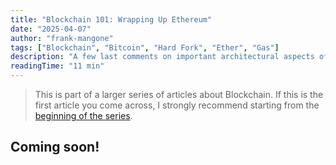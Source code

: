 ```yaml
---
title: "Blockchain 101: Wrapping Up Ethereum"
date: "2025-04-07"
author: "frank-mangone"
tags: ["Blockchain", "Bitcoin", "Hard Fork", "Ether", "Gas"]
description: "A few last comments on important architectural aspects of Ethereum, rounding up the section on this Blockchain!"
readingTime: "11 min"
---
```


> This is part of a larger series of articles about Blockchain. If this is the first article you come across, I strongly recommend starting from the [beginning of the series](/en/blog/blockchain-101/how-it-all-began).

## Coming soon!
